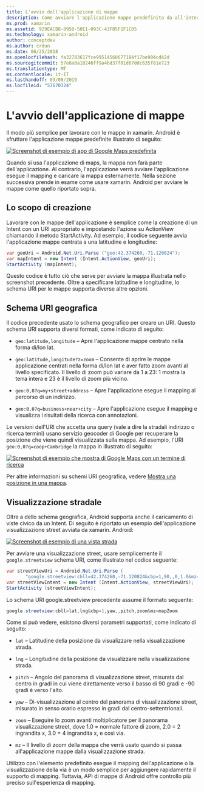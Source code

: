 ```yaml
---
title: L'avvio dell'applicazione di mappe
description: Come avviare l'applicazione mappe predefinita da all'interno dell'app xamarin. Android.
ms.prod: xamarin
ms.assetid: 929EACB8-8950-50E1-093C-43FB5F1F1CD5
ms.technology: xamarin-android
author: conceptdev
ms.author: crdun
ms.date: 06/25/2018
ms.openlocfilehash: fa32783617fce99514560677184f17be904cd42d
ms.sourcegitcommit: 57e8a0a10246ff9a4bd37f01d67ddc635f81e723
ms.translationtype: MT
ms.contentlocale: it-IT
ms.lasthandoff: 03/08/2019
ms.locfileid: "57670324"
---
```

# <a name="launching-the-maps-application"></a>L'avvio dell'applicazione di mappe

Il modo più semplice per lavorare con le mappe in xamarin. Android è sfruttare l'applicazione mappe predefinite illustrato di seguito:

[![Screenshot di esempio di app di Google Maps predefinita](maps-application-images/01-mapsapplication.png)](maps-application-images/01-mapsapplication.png#lightbox)

Quando si usa l'applicazione di maps, la mappa non farà parte dell'applicazione. Al contrario, l'applicazione verrà avviare l'applicazione esegue il mapping e caricare la mappa esternamente. Nella sezione successiva prende in esame come usare xamarin. Android per avviare le mappe come quello riportato sopra.


## <a name="creating-the-intent"></a>Lo scopo di creazione

Lavorare con le mappe dell'applicazione è semplice come la creazione di un Intent con un URI appropriato e impostando l'azione su ActionView chiamando il metodo StartActivity. Ad esempio, il codice seguente avvia l'applicazione mappe centrata a una latitudine e longitudine:

```csharp
var geoUri = Android.Net.Uri.Parse ("geo:42.374260,-71.120824");
var mapIntent = new Intent (Intent.ActionView, geoUri);
StartActivity (mapIntent);
```

Questo codice è tutto ciò che serve per avviare la mappa illustrata nello screenshot precedente. Oltre a specificare latitudine e longitudine, lo schema URI per le mappe supporta diverse altre opzioni.


## <a name="geo-uri-scheme"></a>Schema URI geografica

Il codice precedente usato lo schema geografico per creare un URI. Questo schema URI supporta diversi formati, come indicato di seguito:

-   `geo:latitude,longitude` &ndash; Apre l'applicazione mappe centrato nella forma di/lon lat. 

-   `geo:latitude,longitude?z=zoom` &ndash; Consente di aprire le mappe applicazione centrati nella forma di/lon lat e aver fatto zoom avanti al livello specificato. Il livello di zoom può variare da 1 a 23: 1 mostra la terra intera e 23 è il livello di zoom più vicino.

-   `geo:0,0?q=my+street+address` &ndash; Apre l'applicazione esegue il mapping al percorso di un indirizzo. 

-   `geo:0,0?q=business+near+city` &ndash; Apre l'applicazione esegue il mapping e visualizza i risultati della ricerca con annotazioni. 


Le versioni dell'URI che accetta una query (vale a dire la stradali indirizzo o ricerca termini) usano servizio geocoder di Google per recuperare la posizione che viene quindi visualizzata sulla mappa. Ad esempio, l'URI `geo:0,0?q=coop+Cambridge` la mappa in illustrato di seguito:

[![Screenshot di esempio che mostra di Google Maps con un termine di ricerca](maps-application-images/02-mapsearch.png)](maps-application-images/02-mapsearch.png#lightbox)



Per altre informazioni su schemi URI geografica, vedere [Mostra una posizione in una mappa](https://developer.android.com/guide/components/intents-common.html#Maps).


## <a name="street-view"></a>Visualizzazione stradale

Oltre a dello schema geografica, Android supporta anche il caricamento di viste civico da un Intent. Di seguito è riportato un esempio dell'applicazione visualizzazione street avviata da xamarin. Android:

[![Screenshot di esempio di una vista strada](maps-application-images/03-streetview.png)](maps-application-images/03-streetview.png#lightbox)

Per avviare una visualizzazione street, usare semplicemente il `google.streetview` schema URI, come illustrato nel codice seguente:

```csharp
var streetViewUri = Android.Net.Uri.Parse (
       "google.streetview:cbll=42.374260,-71.120824&cbp=1,90,,0,1.0&mz=20");  
var streetViewIntent = new Intent (Intent.ActionView, streetViewUri);  
StartActivity (streetViewIntent);
```

Lo schema URI google.streetview precedente assume il formato seguente:

```csharp
google.streetview:cbll=lat,lng&cbp=1,yaw,,pitch,zoom&mz=mapZoom
```

Come si può vedere, esistono diversi parametri supportati, come indicato di seguito:

-   `lat` &ndash; Latitudine della posizione da visualizzare nella visualizzazione strada.

-   `lng` &ndash; Longitudine della posizione da visualizzare nella visualizzazione strada.

-   `pitch` &ndash; Angolo del panorama di visualizzazione street, misurata dal centro in gradi in cui viene direttamente verso il basso di 90 gradi e -90 gradi è verso l'alto.

-   `yaw` &ndash; Di-visualizzazione al centro del panorama di visualizzazione street, misurato in senso orario espresso in gradi dal centro-settentrionali.

-   `zoom` &ndash; Eseguire lo zoom avanti moltiplicatore per il panorama visualizzazione street, dove 1.0 = normale fattore di zoom, 2.0 = 2 ingrandita x, 3.0 = 4 ingrandita x, e così via.

-   `mz` &ndash; Il livello di zoom della mappa che verrà usato quando si passa all'applicazione mappe dalla visualizzazione strada.


Utilizzo con l'elemento predefinito esegue il mapping dell'applicazione o la visualizzazione della via è un modo semplice per aggiungere rapidamente il supporto di mapping. Tuttavia, API di mappe di Android offre controllo più preciso sull'esperienza di mapping.
